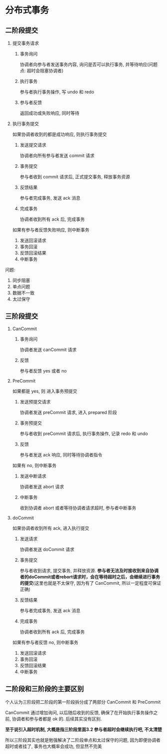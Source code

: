 # 分布式事务

## 二阶段提交

1. 提交事务请求

   1. 事务询问

      协调者向参与者发送事务内容, 询问是否可以执行事务, 并等待响应(问题点: 超时会阻塞协调者)

   2. 执行事务

      参与者执行事务操作, 写 undo 和 redo

   3. 参与者反馈

      返回成功或失败响应, 同时等待

2. 执行事务提交

   如果协调者收到的都是成功响应, 则执行事务提交

   1. 发送提交请求

      协调者向所有参与者发送 commit 请求

   2. 事务提交

      参与者收到 commit 请求后, 正式提交事务, 释放事务资源

   3. 反馈结果

      参与者完成事务, 发送 ack 消息

   4. 完成事务

      协调者收到所有 ack 后, 完成事务

   如果有参与者反馈失败响应, 则中断事务

   1. 发送回滚请求
   2. 事务回滚
   3. 反馈回滚结果
   4. 中断事务


问题:

1. 同步阻塞
2. 单点问题
3. 数据不一致
4. 太过保守

## 三阶段提交

1. CanCommit

   1. 事务询问

      协调者发送 canCommit 请求

   2. 反馈

      参与者反馈 yes 或者 no

2. PreCommit

   如果都是 yes, 则 进入事务预提交

   1. 发送预提交请求

      协调者发送 preCommit 请求, 进入 prepared 阶段

   2. 事务预提交

      参与者收到 preCommit 请求后, 执行事务操作, 记录 redo 和 undo

   3. 反馈

      参与者发送 ack 响应, 同时等待协调者指令

   如果有 no, 则中断事务

   1. 发送中断请求

      协调者发送 abort 请求

   2.   中断事务

        收到协调者 abort 或者等待协调者请求超时, 参与者中断事务 

3. doCommit

   如果协调者收到所有 ack, 进入执行提交

   1. 发送请求

      协调者发送 doCommit 请求

   2. 事务提交

      参与者收到请求, 提交事务, 并释放资源. **参与者无法及时接收到来自协调者的doCommit或者rebort请求时，会在等待超时之后，会继续进行事务的提交**(这里也就是不太保守, 因为有了 CanCommit, 所以一定程度可保证正确)

   3. 反馈结果

      参与者完成事务, 发送 ack 消息

   4. 完成事务

      协调者收到所有 ack 后, 完成事务

   如果有参与者反馈 no, 则中断事务

   1. 发送回滚请求
   2. 事务回滚
   3. 反馈回滚结果
   4. 中断事务



## 二阶段和三阶段的主要区别

个人认为三阶段把二阶段的第一阶段拆分成了两部分 CanCommit 和 PreCommit

CanCommit 通过增加询问, 以后随后收到的反馈, 确保了在开始执行事务操作之前, 协调者和参与者都是 ok 的. 后续其实没有区别.

**至于说引入超时机制, 大概是指三阶段里面3.2 参与者超时会继续执行吧, 不太清楚**

所以三阶段其实也就是勉强解决了二阶段单点和太过保守的问题, 因为即便协调者超时或者挂了, 事务也大概率会成功, 但显然不完美